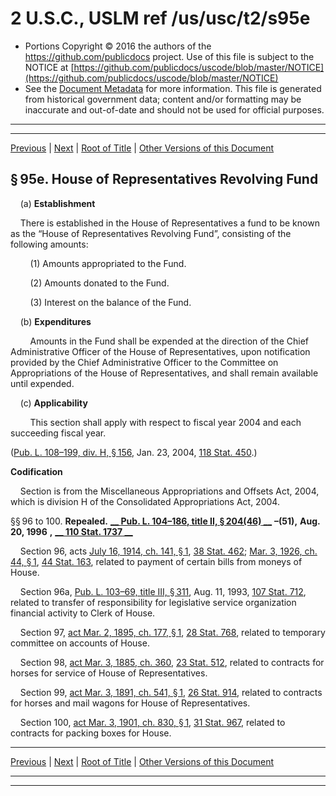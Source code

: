 ---
---

# 2 U.S.C., USLM ref /us/usc/t2/s95e

* Portions Copyright © 2016 the authors of the https://github.com/publicdocs project.
  Use of this file is subject to the NOTICE at [https://github.com/publicdocs/uscode/blob/master/NOTICE](https://github.com/publicdocs/uscode/blob/master/NOTICE)
* See the [Document Metadata](././../../../..//README.md) for more information.
  This file is generated from historical government data; content and/or formatting may be inaccurate and out-of-date and should not be used for official purposes.

----------
----------

[Previous](./../../../..//us/usc/t2/ch4/m__us_usc_t2_s95d.md) | [Next](./../../../..//us/usc/t2/ch4/m__us_usc_t2_s101.md) | [Root of Title](./../../../../) | [Other Versions of this Document](https://publicdocs.github.io/go/links?ns=uslm&ref=%2Fus%2Fusc%2Ft2%2Fs95e)

## § 95e. House of Representatives Revolving Fund

    (a) __Establishment__ 

    There is established in the House of Representatives a fund to be known as the “House of Representatives Revolving Fund”, consisting of the following amounts:

        (1) Amounts appropriated to the Fund.

        (2) Amounts donated to the Fund.

        (3) Interest on the balance of the Fund.

    (b) __Expenditures__ 

        Amounts in the Fund shall be expended at the direction of the Chief Administrative Officer of the House of Representatives, upon notification provided by the Chief Administrative Officer to the Committee on Appropriations of the House of Representatives, and shall remain available until expended.

    (c) __Applicability__ 

        This section shall apply with respect to fiscal year 2004 and each succeeding fiscal year.

([Pub. L. 108–199, div. H, § 156][/us/pl/108/199/s156], Jan. 23, 2004, [118 Stat. 450][/us/stat/118/450].)

 __Codification__ 

    Section is from the Miscellaneous Appropriations and Offsets Act, 2004, which is division H of the Consolidated Appropriations Act, 2004.

§§ 96 to 100. __Repealed.__  __[__  __Pub. L. 104–186, title II, § 204(46)__  __][/us/pl/104/186/s204/46]__  __–(51),__  __Aug. 20, 1996__  __,__  __[__  __110 Stat. 1737__  __][/us/stat/110/1737]__ 

    Section 96, acts [July 16, 1914, ch. 141, § 1][/us/act/1914-07-16/ch141/s1], [38 Stat. 462][/us/stat/38/462]; [Mar. 3, 1926, ch. 44, § 1][/us/act/1926-03-03/ch44/s1], [44 Stat. 163][/us/stat/44/163], related to payment of certain bills from moneys of House.

    Section 96a, [Pub. L. 103–69, title III, § 311][/us/pl/103/69/s311], Aug. 11, 1993, [107 Stat. 712][/us/stat/107/712], related to transfer of responsibility for legislative service organization financial activity to Clerk of House.

    Section 97, [act Mar. 2, 1895, ch. 177, § 1][/us/act/1895-03-02/ch177/s1], [28 Stat. 768][/us/stat/28/768], related to temporary committee on accounts of House.

    Section 98, [act Mar. 3, 1885, ch. 360][/us/act/1885-03-03/ch360], [23 Stat. 512][/us/stat/23/512], related to contracts for horses for service of House of Representatives.

    Section 99, [act Mar. 3, 1891, ch. 541, § 1][/us/act/1891-03-03/ch541/s1], [26 Stat. 914][/us/stat/26/914], related to contracts for horses and mail wagons for House of Representatives.

    Section 100, [act Mar. 3, 1901, ch. 830, § 1][/us/act/1901-03-03/ch830/s1], [31 Stat. 967][/us/stat/31/967], related to contracts for packing boxes for House.

----------

[Previous](./../../../..//us/usc/t2/ch4/m__us_usc_t2_s95d.md) | [Next](./../../../..//us/usc/t2/ch4/m__us_usc_t2_s101.md) | [Root of Title](./../../../../) | [Other Versions of this Document](https://publicdocs.github.io/go/links?ns=uslm&ref=%2Fus%2Fusc%2Ft2%2Fs95e)

----------
----------

[/us/pl/108/199/s156]: https://publicdocs.github.io/go/links?ns=uslm&ref=%2Fus%2Fpl%2F108%2F199%2Fs156
[/us/stat/118/450]: https://publicdocs.github.io/go/links?ns=uslm&ref=%2Fus%2Fstat%2F118%2F450
[/us/pl/104/186/s204/46]: https://publicdocs.github.io/go/links?ns=uslm&ref=%2Fus%2Fpl%2F104%2F186%2Fs204%2F46
[/us/stat/110/1737]: https://publicdocs.github.io/go/links?ns=uslm&ref=%2Fus%2Fstat%2F110%2F1737
[/us/act/1914-07-16/ch141/s1]: https://publicdocs.github.io/go/links?ns=uslm&ref=%2Fus%2Fact%2F1914-07-16%2Fch141%2Fs1
[/us/stat/38/462]: https://publicdocs.github.io/go/links?ns=uslm&ref=%2Fus%2Fstat%2F38%2F462
[/us/act/1926-03-03/ch44/s1]: https://publicdocs.github.io/go/links?ns=uslm&ref=%2Fus%2Fact%2F1926-03-03%2Fch44%2Fs1
[/us/stat/44/163]: https://publicdocs.github.io/go/links?ns=uslm&ref=%2Fus%2Fstat%2F44%2F163
[/us/pl/103/69/s311]: https://publicdocs.github.io/go/links?ns=uslm&ref=%2Fus%2Fpl%2F103%2F69%2Fs311
[/us/stat/107/712]: https://publicdocs.github.io/go/links?ns=uslm&ref=%2Fus%2Fstat%2F107%2F712
[/us/act/1895-03-02/ch177/s1]: https://publicdocs.github.io/go/links?ns=uslm&ref=%2Fus%2Fact%2F1895-03-02%2Fch177%2Fs1
[/us/stat/28/768]: https://publicdocs.github.io/go/links?ns=uslm&ref=%2Fus%2Fstat%2F28%2F768
[/us/act/1885-03-03/ch360]: https://publicdocs.github.io/go/links?ns=uslm&ref=%2Fus%2Fact%2F1885-03-03%2Fch360
[/us/stat/23/512]: https://publicdocs.github.io/go/links?ns=uslm&ref=%2Fus%2Fstat%2F23%2F512
[/us/act/1891-03-03/ch541/s1]: https://publicdocs.github.io/go/links?ns=uslm&ref=%2Fus%2Fact%2F1891-03-03%2Fch541%2Fs1
[/us/stat/26/914]: https://publicdocs.github.io/go/links?ns=uslm&ref=%2Fus%2Fstat%2F26%2F914
[/us/act/1901-03-03/ch830/s1]: https://publicdocs.github.io/go/links?ns=uslm&ref=%2Fus%2Fact%2F1901-03-03%2Fch830%2Fs1
[/us/stat/31/967]: https://publicdocs.github.io/go/links?ns=uslm&ref=%2Fus%2Fstat%2F31%2F967


